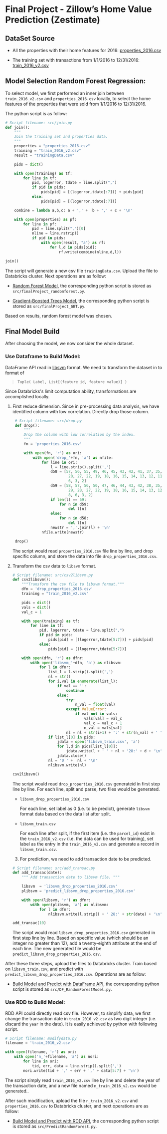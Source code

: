 # Final Project - Zillow’s Home Value Prediction (Zestimate)

## DataSet Source

- All the properties with their home features for 2016:
  [properties_2016.csv](https://www.kaggle.com/c/zillow-prize-1/download/properties_2016.csv.zip)

- The training set with transactions from 1/1/2016 to 12/31/2016:
  [train_2016_v2.csv](https://www.kaggle.com/c/zillow-prize-1/download/train_2016_v2.csv.zip)


## Model Selection Random Forest Regression:

To select model, we first performed an inner join between `train_2016_v2.csv`
and `properties_2016.csv` locally, to select the home features of the
properties that were sold from 1/1/2016 to 12/31/2016.

The python script is as follow:

```python
# Script filename: src/join.py
def join():
    """
    Join the training set and properties data.
    """
    properties = "properties_2016.csv"
    training = "train_2016_v2.csv"
    result = "trainingData.csv"

    pids = dict()

    with open(training) as tf:
        for line in tf:
            pid, logerror, tdate = line.split(",")
            if pid in pids:
                pids[pid] = [(logerror,tdate[:7])] + pids[pid]
            else:
                pids[pid] = [(logerror,tdate[:7])]

    combine = lambda a,b,c: a + ',' +  b + ',' + c + '\n'

    with open(properties) as pf:
        for line in pf:
            pid = line.split(",")[0]
            nline = line.rstrip()
            if pid in pids:
                with open(result, "a") as rf:
                    for l,d in pids[pid]:
                        rf.write(combine(nline,d,l))

join()
```

The script will generate a new csv file `trainingData.csv`. Upload the file to
Databricks cluster. Next operations are as follow:

- [Random Forest
  Model](https://databricks-prod-cloudfront.cloud.databricks.com/public/4027ec902e239c93eaaa8714f173bcfc/7299685736592057/2614468934209616/3042362412750717/latest.html),
  the corresponding python script is stored as
  `src/finalProject_randomforest.py`.

- [Gradient-Boosted Trees
  Model](https://databricks-prod-cloudfront.cloud.databricks.com/public/4027ec902e239c93eaaa8714f173bcfc/5516575657271442/1185864460293412/8718661597938584/latest.html),
  the corresponding python script is stored as `src/finalProject_GBT.py`.

Based on results, random forest model was chosen.

## Final Model Build

After choosing the model, we now consider the whole dataset.

### Use Dataframe to Build Model:

DataFrame API read in [libsvm](https://www.csie.ntu.edu.tw/~cjlin/libsvm/)
format. We need to transform the dataset in to format of

> `Tuple( Label, List[(feature id, feature value)] )`

Since Databricks's limit computation ability, transformations are accomplished
locally.

1. First reduce dimension. Since in pre-processing data analysis, we have
   identified column with low correlation. Directly drop those column.

   ```python
    # Script filename: src/drop.py
    def drop():
        """
        Drop the column with low correlation by the index.
        """
        fn = 'properties_2016.csv'

        with open(fn, 'r') as ori:
            with open('drop_'+fn, 'a') as nfile:
                for line in ori:
                    l = line.strip().split(',')
                    d58 = [57, 56, 55, 49, 46, 45, 43, 42, 41, 37, 35, 31, 30, 29,
                            28, 27, 22, 19, 18, 16, 15, 14, 13, 12, 11, 10, 9, 8,
                            6, 3, 2]
                    d59 = [58, 57, 56, 50, 47, 46, 44, 43, 42, 38, 35, 34, 31, 30,
                            29, 28, 27, 22, 19, 18, 16, 15, 14, 13, 12, 11, 10, 9,
                            8, 6, 3, 2]
                    if len(l) == 59:
                        for n in d59:
                            del l[n]
                    else:
                        for n in d58:
                            del l[n]
                    newstr = ','.join(l) + '\n'
                nfile.write(newstr)

    drop()
    ```

    The script would read `properties_2016.csv` file line by line, and drop
    specific column, and store the data into file `drop_properties_2016.csv`.

2. Transform the csv data to `libsvm` format.

    ```python
    # Script filename: src/csv2libsvm.py
    def csv2libsvm():
        """Transform the csv file to libsvm format."""
        dfn = 'drop_properties_2016.csv'
        training = "train_2016_v2.csv"

        pids = dict()
        vals = dict()
        val_c = 1

        with open(training) as tf:
            for line in tf:
                pid, logerror, tdate = line.split(",")
                if pid in pids:
                    pids[pid] = [(logerror,tdate[5:7])] + pids[pid]
                else:
                    pids[pid] = [(logerror,tdate[5:7])]

        with open(dfn, 'r') as dfnr:
            with open('libsvm_'+dfn, 'a') as nlibsvm:
                for l in dfnr:
                    list_l = l.strip().split(',')
                    nl = str()
                    for i,val in enumerate(list_l):
                        if val == '':
                            continue
                        else:
                            try:
                                n_val = float(val)
                            except ValueError:
                                if val not in vals:
                                    vals[val] = val_c
                                    val_c = val_c + 1
                                    n_val = vals[val]
                            nl = nl + str(i+1) + ':' + str(n_val) + ' '
                    if list_l[0] in pids:
                        jdata = open('libsvm_train.csv', 'a')
                        for l,d in pids[list_l[0]]:
                            jdata.write(l + ' ' + nl + '28:' + d + '\n')
                        jdata.close()
                    nl = '0 ' +  nl + '\n'
                    nlibsvm.write(nl)

    csv2libsvm()
    ```

    The script would read `drop_properties_2016.csv` generateid in first step
    line by line. For each line, split and parse, two files would be generated.

    + `libsvm_drop_properties_2016.csv`

      For each line, set label as 0 (i.e. to be predict), generate
      `libsvm` format data based on the data list after split.

    + `libsvm_train.csv`

      For each line after split, if the first item (i.e. the `parcel_id`) exist
      in the `train_2016_v2.csv` (i.e. the data can be used for training), set
      label as the entry in the `train_2016_v2.csv` and generate a record in
      `libsvm_train.csv`.

    3. For prediction, we need to add transaction date to be predicted.

    ```python
    # Script filename: src/add_transac.py
    def add_transac(date):
        """ Add transaction date to libsvm file. """

        libsvm  = 'libsvm_drop_properties_2016.csv'
        plibsvm = 'predict_libsvm_drop_properties_2016.csv'

        with open(libsvm, 'r') as dfnr:
            with open(plibsvm, 'a') as nlibsvm:
                for l in dfnr:
                    nlibsvm.write(l.strip() + ' 28:' + str(date) + '\n')

    add_transac(10)
    ```

    The script would read `libsvm_drop_properties_2016.csv` generated in first
    step line by line. Based on specific value (which should be an integer no
    greater than 12), add a twenty-eighth attribute at the end of each line.
    The new generated file would be `predict_libsvm_drop_properties_2016.csv`.

After these three steps, upload the files to Databricks cluster. Train based on
`libsvm_train.csv`, and predict with `predict_libsvm_drop_properties_2016.csv`.
Operations are as follow:

- [Build Model and Predict with DataFrame
  API](https://databricks-prod-cloudfront.cloud.databricks.com/public/4027ec902e239c93eaaa8714f173bcfc/7299685736592057/3514397187244983/3042362412750717/latest.html),
  the corresponding python script is stored as `src/DF_RandomForestModel.py`.

### Use RDD to Build Model:

RDD API could directly read csv file. However, to simplify data, we first
change the transaction date in `train_2016_v2.csv` as two digit integer (i.e.
discard the `year` in the date). It is easily achieved by python with following
script.

```python
# Script filename: modifydata.py
filename = 'train_2016_v2.csv'

with open(filename, 'r') as ori:
    with open('n_'+filename, 'a') as nori:
        for line in ori:
            tid, err, data = line.strip().split(',')
        nori.write(tid + ',' + err + ',' + data[5:7] + '\n')
```

The script simply read `train_2016_v2.csv` line by line and delete the year of
the transaction date, and a new file named `n_train_2016_v2.csv` would be
generated..

After such modification, upload the file `n_train_2016_v2.csv` and
`properties_2016.csv` to Databricks cluster, and next operations are as follow:

- [Build Model and Predict with RDD
  API](https://databricks-prod-cloudfront.cloud.databricks.com/public/4027ec902e239c93eaaa8714f173bcfc/7299685736592057/1213976575370233/3042362412750717/latest.html),
  the corresponding python script is stored as `src/PredictRandomForest.py`.
